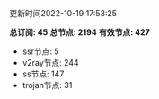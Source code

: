 更新时间2022-10-19 17:53:25

**总订阅: 45**
**总节点: 2194**
**有效节点: 427**
- ssr节点: 5
- v2ray节点: 244
- ss节点: 147
- trojan节点: 31
